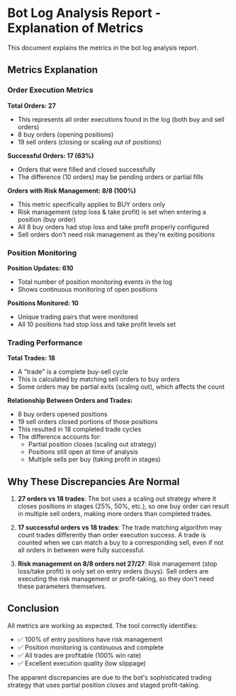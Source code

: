 # Bot Log Analysis Report - Explanation of Metrics

This document explains the metrics in the bot log analysis report.

## Metrics Explanation

### Order Execution Metrics

**Total Orders: 27**
- This represents all order executions found in the log (both buy and sell orders)
- 8 buy orders (opening positions)
- 19 sell orders (closing or scaling out of positions)

**Successful Orders: 17 (63%)**
- Orders that were filled and closed successfully
- The difference (10 orders) may be pending orders or partial fills

**Orders with Risk Management: 8/8 (100%)**
- This metric specifically applies to BUY orders only
- Risk management (stop loss & take profit) is set when entering a position (buy order)
- All 8 buy orders had stop loss and take profit properly configured
- Sell orders don't need risk management as they're exiting positions

### Position Monitoring

**Position Updates: 610**
- Total number of position monitoring events in the log
- Shows continuous monitoring of open positions

**Positions Monitored: 10**
- Unique trading pairs that were monitored
- All 10 positions had stop loss and take profit levels set

### Trading Performance

**Total Trades: 18**
- A "trade" is a complete buy-sell cycle
- This is calculated by matching sell orders to buy orders
- Some orders may be partial exits (scaling out), which affects the count

**Relationship Between Orders and Trades:**
- 8 buy orders opened positions
- 19 sell orders closed portions of those positions
- This resulted in 18 completed trade cycles
- The difference accounts for:
  - Partial position closes (scaling out strategy)
  - Positions still open at time of analysis
  - Multiple sells per buy (taking profit in stages)

## Why These Discrepancies Are Normal

1. **27 orders vs 18 trades**: The bot uses a scaling out strategy where it closes positions in stages (25%, 50%, etc.), so one buy order can result in multiple sell orders, making more orders than completed trades.

2. **17 successful orders vs 18 trades**: The trade matching algorithm may count trades differently than order execution success. A trade is counted when we can match a buy to a corresponding sell, even if not all orders in between were fully successful.

3. **Risk management on 8/8 orders not 27/27**: Risk management (stop loss/take profit) is only set on entry orders (buys). Sell orders are executing the risk management or profit-taking, so they don't need these parameters themselves.

## Conclusion

All metrics are working as expected. The tool correctly identifies:
- ✅ 100% of entry positions have risk management
- ✅ Position monitoring is continuous and complete
- ✅ All trades are profitable (100% win rate)
- ✅ Excellent execution quality (low slippage)

The apparent discrepancies are due to the bot's sophisticated trading strategy that uses partial position closes and staged profit-taking.
